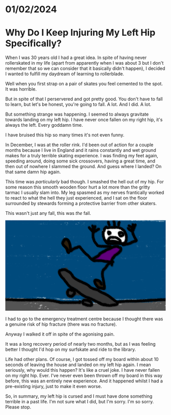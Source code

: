 # 01/02/2024
# Why Do I Keep Injuring My Left Hip Specifically?

When I was 30 years old I had a great idea. In spite of having never rollerskated in my life (apart from apparently when I was about 3 but I don't remember that so we can consider that it basically didn't happen), I decided I wanted to fulfill my daydream of learning to rollerblade.

Well when you first strap on a pair of skates you feel cemented to the spot. It was horrible.

But in spite of that I perservered and got pretty good. You don't have to fall to learn, but let's be honest, you're going to fall. A lot. And I did. A lot.

But something strange was happening. I seemed to always gravitate towards landing on my left hip. I have never once fallen on my right hip, it's always the left. Every goddamn time.

I have bruised this hip so many times it's not even funny.

In December, I was at the roller rink. I'd been out of action for a couple months because I live in England and it rains constantly and wet ground makes for a truly terrible skating experience. I was finding my feet again, speeding around, doing some sick crossovers, having a great time, and then out of nowhere I slammed the ground. And guess where I landed? On that same damn hip again.

This time was *particularly* bad though. I smashed the hell out of my hip. For some reason this smooth wooden floor hurt a lot more than the gritty tarmac I usually slam into. My leg spasmed as my nerves frantically worked to react to what the hell they just experienced, and I sat on the floor surrounded by stewards forming a protective barrier from other skaters.

This wasn't just any fall, this was *the* fall.

![Falling off a skateboard](/images/blog/2024/skateboard.png)

I had to go to the emergency treatment centre because I thought there was a genuine risk of hip fracture (there was no fracture).

Anyway I walked it off in spite of the agonising pain.

It was a long recovery period of nearly two months, but as I was feeling better I thought I'd hop on my surfskate and ride to the library.

Life had other plans. Of course, I got tossed off my board within about 10 seconds of leaving the house and landed on my left hip again. I mean seriously, why would this happen? It's like a cruel joke. I have never fallen on my right hip. Ever. I've never even been thrown off my board in this way before, this was an entirely new experience. And it happened whilst I had a pre-existing injury, just to make it even worse.

So, in summary, my left hip is cursed and I must have done something terrible in a past life. I'm not sure what I did, but I'm sorry. I'm so sorry. Please stop.